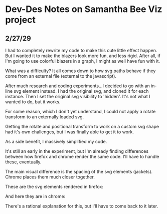 # Dev-Des Notes on Samantha Bee Viz project

## 2/27/29
I had to completely rewrite my code to make this cute little effect happen. But I wanted it to make the blazers look more fun, and less rigid. After all, if I'm going to use colorful blazers in a graph, I might as well have fun with it.

What was a difficulty? It all comes down to how svg paths behave if they come from an external file (external to the javascript). 

After much research and coding experiments...I decided to go with an in-line svg element instead. I had the original svg, and cloned it for each instance. Then I set the original svg visibility to 'hidden'.   It's not what I wanted to do, but it works.

For some reason, which I don't yet understand, I could not apply a rotate transform to an externally loaded svg. 

Getting the rotate and positional transform to work on a custom svg shape had it's own challenges, but I was finally able to get it to work. 

As a side benefit, I massively simplified my code.

It's still an early in the experiment, but I'm already finding  differences between how firefox and chrome render the same code. I'll have to handle these, eventually.

The main visual difference is the spacing of the svg elements (jackets). Chrome places them much closer together.

These are the svg elements rendered in firefox: 
 
And here they are in chrome:
 
There's a rational explanation for this, but I'll have to come back to it later.